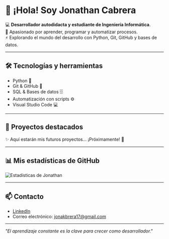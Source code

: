 # 👋 ¡Hola! Soy Jonathan Cabrera

💻 **Desarrollador autodidacta y estudiante de Ingeniería Informática**.  
🚀 Apasionado por aprender, programar y automatizar procesos.  
⚡ Explorando el mundo del desarrollo con Python, Git, GitHub y bases de datos.  

---

## 🛠️ Tecnologías y herramientas
- Python 🐍
- Git & GitHub 🔧
- SQL & Bases de datos 🗄️
- Automatización con scripts ⚙️
- Visual Studio Code 💻

---

## 📂 Proyectos destacados

✨ Aquí estarán mis futuros proyectos... ¡Próximamente! 🚀

---

## 📊 Mis estadísticas de GitHub

![Estadísticas de Jonathan](https://github-readme-stats.vercel.app/api?username=jonakbrera&show_icons=true&theme=radical)


---

## 📫 Contacto

- [LinkedIn](https://www.linkedin.com/in/jonathan-cabrera-84a23220b?utm_source=share&utm_campaign=share_via&utm_content=profile&utm_medium=ios_app)  
- Correo electrónico: jonakbrera17@gmail.com  


---

*"El aprendizaje constante es la clave para crecer como desarrollador."*

